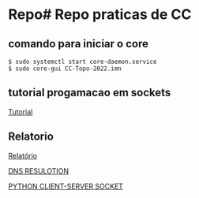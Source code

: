 # Repo# Repo praticas de CC

## comando para iniciar o core

```shell
$ sudo systemctl start core-daemon.service
$ sudo core-gui CC-Topo-2022.imn
```

## tutorial progamacao em sockets

[Tutorial](https://www.youtube.com/watch?v=DmrZyNiE6M4)

## Relatorio

[Relatório](https://docs.google.com/document/d/1N-J8ct-WkR4kMiXe48vnhXoaZJxpIakh-w3DeXupy48/edit#)

[DNS RESULOTION](http://www.tcpipguide.com/free/t_DNSNameResolutionProcess-2.htm)


[PYTHON CLIENT-SERVER SOCKET](https://realpython.com/python-sockets/)
